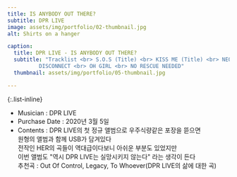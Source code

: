 ```yaml
---
title: IS ANYBODY OUT THERE?
subtitle: DPR LIVE 
image: assets/img/portfolio/02-thumbnail.jpg
alt: Shirts on a hanger

caption:
  title: DPR LIVE - IS ANYBODY OUT THERE?
  subtitle: "Tracklist <br> S.O.S (Title) <br> KISS ME (Title) <br> NEON (Title) <br> LEGACY (Title) <br> HERE GOES NO THING <br> GERONIMO <br> TO WHOEVER <br> OUT OF CONTROL <br> 
          DISCONNECT <br> OH GIRL <br> NO RESCUE NEEDED"
  thumbnail: assets/img/portfolio/05-thumbnail.jpg

---
```


{:.list-inline}
- Musician : DPR LIVE 
- Purchase Date : 2020년 3월 5일 
- Contents : DPR LIVE의 첫 정규 앨범으로 우주식량같은 포장을 뜯으면 <br> 원형의 앨범과 함께 USB가 담겨있다 <br> 전작인 HER의 곡들이 역대급이다보니 아쉬운 부분도 있었지만 <br> 이번 앨범도 "역시 DPR LIVE는 실망시키지 않는다" 라는 생각이 든다 <br> 추천곡 : Out Of Control, Legacy, To Whoever(DPR LIVE의 삶에 대한 곡)  

